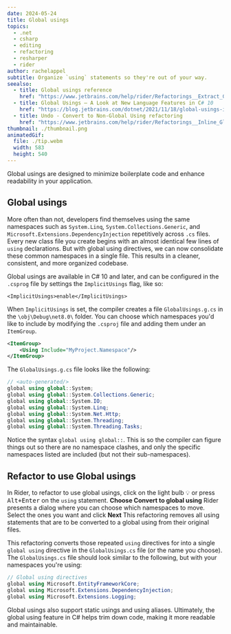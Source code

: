 ```yaml
---
date: 2024-05-24
title: Global usings
topics:
  - .net
  - csharp
  - editing
  - refactoring
  - resharper
  - rider
author: rachelappel
subtitle: Organize `using` statements so they're out of your way.
seealso:
  - title: Global usings reference
    href: "https://www.jetbrains.com/help/rider/Refactorings__Extract_Global_Using.html"
  - title: Global Usings – A Look at New Language Features in C# 10
    href: "https://blog.jetbrains.com/dotnet/2021/11/18/global-usings-in-csharp-10/"
  - title: Undo - Convert to Non-Global Using refactoring
    href: "https://www.jetbrains.com/help/rider/Refactorings__Inline_Global_Using.html"
thumbnail: ./thumbnail.png
animatedGif:
  file: ./tip.webm
  width: 583
  height: 540
---
```


Global usings are designed to minimize boilerplate code and enhance readability in your application.

## Global usings

More often than not, developers find themselves using the same namespaces such as `System.Linq`, `System.Collections.Generic`, and `Microsoft.Extensions.DependencyInjection` repetitively across `.cs` files.
Every new class file you create begins with an almost identical few lines of `using` declarations.
But with global using directives, we can now consolidate these common namespaces in a single file. This results in a cleaner, consistent, and more organized codebase.

Global usings are available in C# 10 and later, and can be configured in the `.csprog` file by settings the `ImplicitUsings` flag, like so:

`<ImplicitUsings>enable</ImplicitUsings>`

When `ImplicitUsings` is set, the compiler creates a file `GlobalUsings.g.cs` in the `\obj\Debug\net8.0\` folder.
You can choose which namespaces you'd like to include by modifying the `.csproj` file and adding them under an `ItemGroup`.

```xml
<ItemGroup>
    <Using Include="MyProject.Namespace"/>
</ItemGroup>
```

The `GlobalUsings.g.cs` file looks like the following:

```csharp
// <auto-generated/>
global using global::System;
global using global::System.Collections.Generic;
global using global::System.IO;
global using global::System.Linq;
global using global::System.Net.Http;
global using global::System.Threading;
global using global::System.Threading.Tasks;
```

Notice the syntax `global using global::`. This is so the compiler can figure things out so there are no namespace clashes, and only the specific namespaces listed are included (but not their sub-namespaces).

## Refactor to use Global usings

In Rider, to refactor to use global usings, click on the light bulb 💡 or press <kbd>Alt+Enter</kbd> on the `using` statement. **Choose Convert to global using**
Rider presents a dialog where you can choose which namespaces to move. Select the ones you want and click **Next** This refactoring removes all using statements that are to be converted to a global using from their original files.

This refactoring converts those repeated `using` directives for into a single `global using` directive in the `GlobalUsings.cs` file (or the name you choose).
The `GlobalUsings.cs` file should look similar to the following, but with your namespaces you're using:

```csharp
// Global using directives
global using Microsoft.EntityFrameworkCore;
global using Microsoft.Extensions.DependencyInjection;
global using Microsoft.Extensions.Logging;
```

Global usings also support static usings and using aliases. Ultimately, the global using feature in C# helps trim down code, making it more readable and maintainable.
